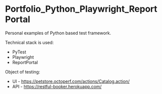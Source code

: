 # Portfolio_Python_Playwright_ReportPortal
Personal examples of Python based test framework.

Technical stack is used:
- PyTest
- Playwright
- ReportPortal

Object of testing:
- UI - https://petstore.octoperf.com/actions/Catalog.action/
- API - https://restful-booker.herokuapp.com/
